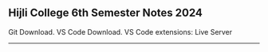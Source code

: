 ## Hijli College 6th Semester Notes 2024


Git Download.
VS Code Download.
VS Code extensions:
Live Server

---